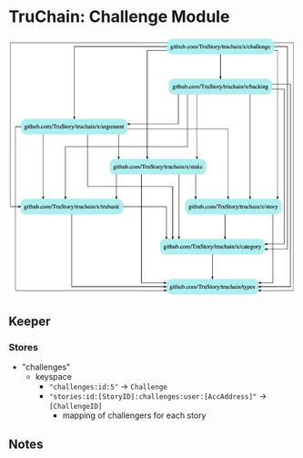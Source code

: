 # TruChain: Challenge Module

![](dep.png)

## Keeper

### Stores
* "challenges"
    *  keyspace
        * `"challenges:id:5"` -> `Challenge`
        * `"stories:id:[StoryID]:challenges:user:[AccAddress]"` -> `[ChallengeID]`
            * mapping of challengers for each story

## Notes

